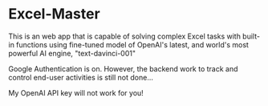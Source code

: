 # Excel-Master

This is an web app that is capable of solving complex Excel tasks with built-in functions using fine-tuned model of OpenAI's latest, and world's most powerful AI engine, "text-davinci-001"

Google Authentication is on.
However, the backend work to track and control end-user activities is still not done...

My OpenAI API key will not work for you!
